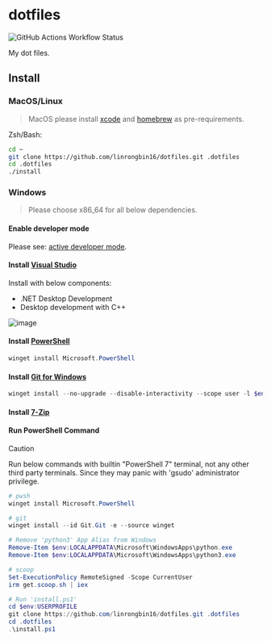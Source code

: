 # dotfiles

![GitHub Actions Workflow Status](https://img.shields.io/github/actions/workflow/status/linrongbin16/dotfiles/ci.yml?label=ci)

My dot files.

## Install

### MacOS/Linux

> MacOS please install [xcode](https://developer.apple.com/support/xcode/) and [homebrew](https://brew.sh/) as pre-requirements.

Zsh/Bash:

```bash
cd ~
git clone https://github.com/linrongbin16/dotfiles.git .dotfiles
cd .dotfiles
./install
```

### Windows

> Please choose x86_64 for all below dependencies.

#### Enable developer mode

Please see: [active developer mode](https://learn.microsoft.com/en-us/windows/apps/get-started/enable-your-device-for-development#activate-developer-mode).

#### Install [Visual Studio](https://www.visualstudio.com/)

Install with below components:

- .NET Desktop Development
- Desktop development with C++

![image](https://github.com/linrongbin16/lin.nvim/assets/6496887/bca811b5-8b1a-42c0-9283-c38e75f2f06a)

#### Install [PowerShell](https://github.com/PowerShell/PowerShell)

```powershell
winget install Microsoft.PowerShell
```

#### Install [Git for Windows](https://git-scm.com/downloads/win)

```powershell
winget install --no-upgrade --disable-interactivity --scope user -l $env:USERPROFILE\.local\bin\git --id Git.Git -e --source winget
```

#### Install [7-Zip](https://www.7-zip.org/)

#### Run PowerShell Command

> [!CAUTION]
> Run below commands with builtin "PowerShell 7" terminal, not any other third party terminals.
> Since they may panic with 'gsudo' administrator privilege.

```powershell
# pwsh
winget install Microsoft.PowerShell

# git
winget install --id Git.Git -e --source winget

# Remove 'python3' App Alias from Windows
Remove-Item $env:LOCALAPPDATA\Microsoft\WindowsApps\python.exe
Remove-Item $env:LOCALAPPDATA\Microsoft\WindowsApps\python3.exe

# scoop
Set-ExecutionPolicy RemoteSigned -Scope CurrentUser
irm get.scoop.sh | iex

# Run 'install.ps1'
cd $env:USERPROFILE
git clone https://github.com/linrongbin16/dotfiles.git .dotfiles
cd .dotfiles
.\install.ps1
```
